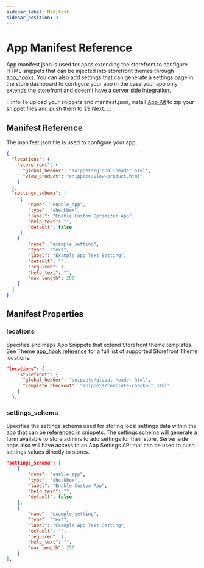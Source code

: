 ```yaml
---
sidebar_label: Manifest
sidebar_position: 3
---
```

# App Manifest Reference

App manifest.json is used for apps extending the storefront to configure HTML snippets that can be injected into storefront themes through [app_hooks](/themes/templates/tags.md#app_hook). You can also add settings that can generate a settings page in the store dashboard to configure your app in the case your app only extends the storefront and doesn't have a server side integration.

:::info
To upload your snippets and manifest.json, install [App Kit](/docs/apps/app-kit.md) to zip your snippet files and push them to 29 Next.
:::


## Manifest Reference
The manifest.json file is used to configure your app.

```json title="Example manifest.json"
{
  "locations": {
    "storefront": {
      "global_header": "snippets/global-header.html",
      "view_product": "snippets/view-product.html"
    }
  },
  "settings_schema": [
     {
        "name": "enable_app",
        "type": "checkbox",
        "label": "Enable Custom Optimizer App",
        "help_text": "",
        "default": false
     },
    {
        "name": "example_setting",
        "type": "text",
        "label": "Example App Text Setting",
        "default": "",
        "required": 1,
        "help_text": "",
        "max_length": 250
    }
  ]
}

```

## Manifest Properties

### locations

Specifies and maps App Snippets that extend Storefront theme templates. See Theme [app_hook reference](/themes/templates/tags.md#app_hook) for a full list of supported Storefront Theme locations.


```json title="Example locations"
"locations": {
    "storefront": {
      "global_header": "snippets/global-header.html",
      "complete_checkout": "snippets/complete-checkout.html"
    }
  },
```


### settings_schema

Specifies the settings schema used for storing local settings data within the app that can be referenced in snippets. The settings schema will generate a form available to store admins to add settings for their store. Server side apps also will have access to an App Settings API that can be used to push settings values directly to stores.

```json title="Example settings_schema"
"settings_schema": [
    {
        "name": "enable_app",
        "type": "checkbox",
        "label": "Enable Custom App",
        "help_text": "",
        "default": false
    },
    {
        "name": "example_setting",
        "type": "text",
        "label": "Example App Text Setting",
        "default": "",
        "required": 1,
        "help_text": "",
        "max_length": 250
    }
],
```

